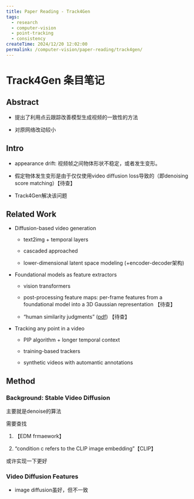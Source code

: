 ```yaml
---
title: Paper Reading - Track4Gen
tags:
  - research
  - computer-vision
  - point-tracking
  - consistency
createTime: 2024/12/20 12:02:00
permalink: /computer-vision/paper-reading/track4gen/
---
```

# Track4Gen 条目笔记

## Abstract

- 提出了利用点云跟踪改善模型生成视频的一致性的方法
    
- 对原网络改动较小
    

## Intro

- appearance drift: 视频帧之间物体形状不稳定，或者发生变形。
    
- 假定物体发生变形是由于仅仅使用video diffusion loss导致的（即denoising score matching）【待查】
    
- Track4Gen解决该问题
    

## Related Work

- Diffusion-based video generation
    
    - text2img + temporal layers
        
    - cascaded approached
        
    - lower-dimensional latent space modeling (+encoder-decoder架构)
        
- Foundational models as feature extractors
    
    - vision transformers
        
    - post-processing feature maps: per-frame features from a foundational model into a 3D Gaussian representation 【待查】
        
    - “human similarity judgments” ([pdf](zotero://open-pdf/library/items/SIXV5UGS?page=2&annotation=E2VASSIH)) 【待查】
        
- Tracking any point in a video
    
    - PIP algorithm + longer temporal context
        
    - training-based trackers
        
    - synthetic videos with automantic annotations
        

## Method

### Background: Stable Video Diffusion

主要就是denoise的算法

需要查找

1. 【EDM frmaework】
    
2. “condition c refers to the CLIP image embedding”【CLIP】
    

或许实现一下更好

### Video Diffusion Features

- image diffusion虽好，但不一致